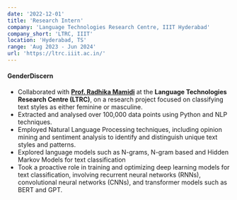 ```yaml
---
date: '2022-12-01'
title: 'Research Intern'
company: 'Language Technologies Research Centre, IIIT Hyderabad'
company_short: 'LTRC, IIIT'
location: 'Hyderabad, TS'
range: 'Aug 2023 - Jun 2024'
url: 'https://ltrc.iiit.ac.in/'
---
```

#### GenderDiscern
- Collaborated with **[Prof. Radhika Mamidi](https://sites.google.com/site/radhika41)** at the **Language Technologies Research Centre (LTRC)**, on a research project focused on classifying text styles as either feminine or masculine.
- Extracted and analysed over 100,000 data points using Python and NLP techniques.
- Employed Natural Language Processing techniques, including opinion mining and sentiment analysis to identify and distinguish unique text styles and patterns.
- Explored language models such as N-grams, N-gram based and Hidden Markov Models for text classification
- Took a proactive role in training and optimizing deep learning models for text classification, involving recurrent neural networks (RNNs), convolutional neural networks (CNNs), and transformer models such as BERT and GPT.
